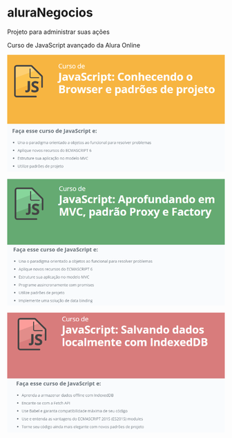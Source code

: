 # aluraNegocios
Projeto para administrar suas ações

Curso de JavaScript avançado da Alura Online

![Cat](https://github.com/thiagokim17/aluraNegocios/blob/master/avancado_1.png)

![Cat](https://github.com/thiagokim17/aluraNegocios/blob/master/avancado_2.png)

![Cat](https://github.com/thiagokim17/aluraNegocios/blob/master/avancado_3.png)
